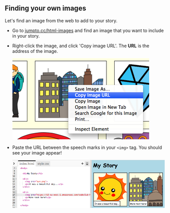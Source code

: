 ## Finding your own images

Let's find an image from the web to add to your story.



+ Go to <a href="http://jumpto.cc/html-images" target="_blank">jumpto.cc/html-images</a> and find an image that you want to include in your story.

+ Right-click the image, and click 'Copy image URL'. The __URL__ is the address of the image.

	![screenshot](images/story-url.png)

+ Paste the URL between the speech marks in your `<img>` tag. You should see your image appear!

	![screenshot](images/story-image.png)




